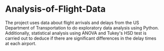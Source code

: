 # Analysis-of-Flight-Data
The project uses data about flight arrivals and delays from the US Department of Transportation to do exploratory data analysis using Python. Additionally, statistical analysis using ANOVA and Tukey's HSD test is carried out to deduce if there are significant differences in the delay times at each airport.


